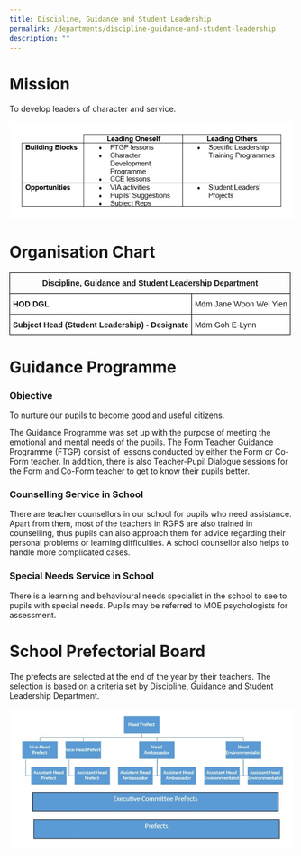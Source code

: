 ```yaml
---
title: Discipline, Guidance and Student Leadership
permalink: /departments/discipline-guidance-and-student-leadership
description: ""
---
```

# Mission

To develop leaders of character and service.

![](/images/discipline%20.jpeg)

# Organisation Chart 

<style type="text/css">
.tg  {border-collapse:collapse;border-spacing:0;}
.tg td{border-color:black;border-style:solid;border-width:1px;font-family:Arial, sans-serif;font-size:14px;
  overflow:hidden;padding:10px 5px;word-break:normal;}
.tg th{border-color:black;border-style:solid;border-width:1px;font-family:Arial, sans-serif;font-size:14px;
  font-weight:normal;overflow:hidden;padding:10px 5px;word-break:normal;}
.tg .tg-amwm{font-weight:bold;text-align:center;vertical-align:top}
.tg .tg-dgl5{background-color:#FFF;font-weight:bold;text-align:left;vertical-align:top}
.tg .tg-ktyi{background-color:#FFF;text-align:left;vertical-align:top}
</style>
<table class="tg">
<thead>
  <tr>
    <th class="tg-amwm" colspan="2">Discipline, Guidance and Student Leadership Department</th>
  </tr>
</thead>
<tbody>
  <tr>
    <td class="tg-dgl5">HOD DGL</td>
    <td class="tg-ktyi">Mdm Jane Woon Wei Yien</td>
  </tr>
  <tr>
    <td class="tg-dgl5">Subject Head (Student Leadership) - Designate</td>
    <td class="tg-ktyi">Mdm Goh E-Lynn</td>
  </tr>
</tbody>
</table>

# Guidance Programme
### Objective

To nurture our pupils to become good and useful citizens.

The Guidance Programme was set up with the purpose of meeting the emotional and mental needs of the pupils. The Form Teacher Guidance Programme (FTGP) consist of lessons conducted by either the Form or Co-Form teacher. In addition, there is also Teacher-Pupil Dialogue sessions for the Form and Co-Form teacher to get to know their pupils better.  

### Counselling Service in School

There are teacher counsellors in our school for pupils who need assistance. Apart from them, most of the teachers in RGPS are also trained in counselling, thus pupils can also approach them for advice regarding their personal problems or learning difficulties. A school counsellor also helps to handle more complicated cases. 


### Special Needs Service in School

There is a learning and behavioural needs specialist in the school to see to pupils with special needs. Pupils may be referred to MOE psychologists for assessment.

# School Prefectorial Board


The prefects are selected at the end of the year by their teachers. The selection is based on a criteria set by Discipline, Guidance and Student Leadership Department.

![](/images/prefect.jpeg)